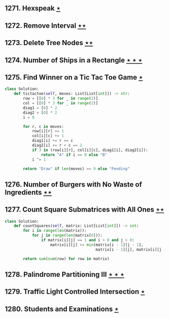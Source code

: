 ## 1271. Hexspeak [$\star$](https://leetcode.com/problems/hexspeak)

## 1272. Remove Interval [$\star\star$](https://leetcode.com/problems/remove-interval)

## 1273. Delete Tree Nodes [$\star\star$](https://leetcode.com/problems/delete-tree-nodes)

## 1274. Number of Ships in a Rectangle [$\star\star\star$](https://leetcode.com/problems/number-of-ships-in-a-rectangle)

## 1275. Find Winner on a Tic Tac Toe Game [$\star$](https://leetcode.com/problems/find-winner-on-a-tic-tac-toe-game)

```python
class Solution:
    def tictactoe(self, moves: List[List[int]]) -> str:
        row = [[0] * 3 for _ in range(2)]
        col = [[0] * 3 for _ in range(2)]
        diag1 = [0] * 2
        diag2 = [0] * 2
        i = 0

        for r, c in moves:
            row[i][r] += 1
            col[i][c] += 1
            diag1[i] += r == c
            diag2[i] += r + c == 2
            if 3 in (row[i][r], col[i][c], diag1[i], diag2[i]):
                return "A" if i == 0 else "B"
            i ^= 1

        return "Draw" if len(moves) == 9 else "Pending"
```

## 1276. Number of Burgers with No Waste of Ingredients [$\star\star$](https://leetcode.com/problems/number-of-burgers-with-no-waste-of-ingredients)

## 1277. Count Square Submatrices with All Ones [$\star\star$](https://leetcode.com/problems/count-square-submatrices-with-all-ones)

```python
class Solution:
    def countSquares(self, matrix: List[List[int]]) -> int:
        for i in range(len(matrix)):
            for j in range(len(matrix[0])):
                if matrix[i][j] == 1 and i > 0 and j > 0:
                    matrix[i][j] += min(matrix[i - 1][j - 1],
                                        matrix[i - 1][j], matrix[i][j - 1])

        return sum(sum(row) for row in matrix)
```

## 1278. Palindrome Partitioning III [$\star\star\star$](https://leetcode.com/problems/palindrome-partitioning-iii)

## 1279. Traffic Light Controlled Intersection [$\star$](https://leetcode.com/problems/traffic-light-controlled-intersection)

## 1280. Students and Examinations [$\star$](https://leetcode.com/problems/students-and-examinations)
